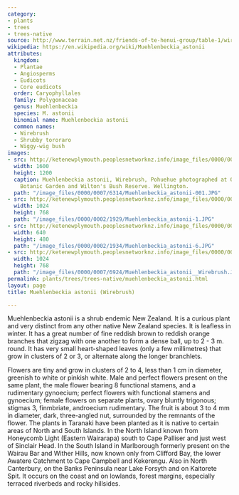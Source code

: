 ```yaml
---
category:
- plants
- trees
- trees-native
source: http://www.terrain.net.nz/friends-of-te-henui-group/table-1/wirebrush-muehlenbeckia-astonii.html
wikipedia: https://en.wikipedia.org/wiki/Muehlenbeckia_astonii
attributes:
  kingdom:
  - Plantae
  - Angiosperms
  - Eudicots
  - Core eudicots
  order: Caryophyllales
  family: Polygonaceae
  genus: Muehlenbeckia
  species: M. astonii
  binomial name: Muehlenbeckia astonii
  common names:
  - Wirebrush
  - Shrubby tororaro
  - Wiggy-wig bush
images:
- src: http://ketenewplymouth.peoplesnetworknz.info/image_files/0000/0007/6314/Muehlenbeckia_astonii-001.JPG
  width: 1600
  height: 1200
  caption: Muehlenbeckia astonii, Wirebrush, Pohuehue photographed at Otari Native
    Botanic Garden and Wilton's Bush Reserve. Wellington.
  path: "/image_files/0000/0007/6314/Muehlenbeckia_astonii-001.JPG"
- src: http://ketenewplymouth.peoplesnetworknz.info/image_files/0000/0002/1929/Muehlenbeckia_astonii-1.JPG
  width: 1024
  height: 768
  path: "/image_files/0000/0002/1929/Muehlenbeckia_astonii-1.JPG"
- src: http://ketenewplymouth.peoplesnetworknz.info/image_files/0000/0002/1934/Muehlenbeckia_astonii-6.JPG
  width: 640
  height: 480
  path: "/image_files/0000/0002/1934/Muehlenbeckia_astonii-6.JPG"
- src: http://ketenewplymouth.peoplesnetworknz.info/image_files/0000/0007/6924/Muehlenbeckia_astonii__Wirebrush.JPG
  width: 1024
  height: 768
  path: "/image_files/0000/0007/6924/Muehlenbeckia_astonii__Wirebrush.JPG"
permalink: plants/trees/trees-native/muehlenbeckia_astonii.html
layout: page
title: Muehlenbeckia astonii (Wirebrush)

---
```

Muehlenbeckia astonii is a shrub endemic New Zealand. It is a curious plant and very distinct from any other native New Zealand species. It is leafless in winter. It has a great number of fine reddish brown to reddish orange branches that zigzag with one another to form a dense ball, up to 2 - 3 m. round. It has very small heart-shaped leaves (only a few millimetres) that grow in clusters of 2 or 3, or alternate along the longer branchlets.

Flowers are tiny and grow in clusters of 2 to 4, less than 1 cm in diameter, greenish to white or pinkish white. 
Male and perfect flowers present on the same plant, the male flower bearing 8 functional stamens, and a rudimentary gynoecium; perfect flowers with functional stamens and gynoecium; female flowers on separate plants, ovary bluntly trigonous; stigmas 3, finmbriate, androecium rudimentary.
The fruit is about 3 to 4 mm in diameter, dark, three-angled nut, surrounded by the remnants of the flower.
The plants in Taranaki have been planted as it is native to certain areas of North and South Islands. In the North Island known from Honeycomb Light (Eastern Wairarapa) south to Cape Palliser and just west of Sinclair Head. In the South Island in Marlborough formerly present on the Wairau Bar and Wither Hills, now known only from Clifford Bay, the lower Awatere Catchment to Cape Campbell and Kekerengu. Also in North Canterbury, on the Banks Peninsula near Lake Forsyth and on Kaitorete Spit. It occurs on the coast and on lowlands, forest margins, especially terraced riverbeds and rocky hillsides.
